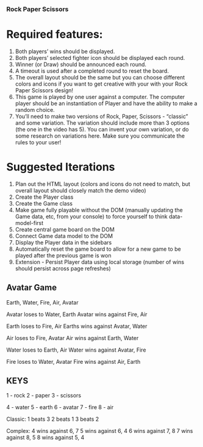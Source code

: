 ### Rock Paper Scissors

# Required features:

1. Both players’ wins should be displayed.
2. Both players’ selected fighter icon should be displayed each round.
3. Winner (or Draw) should be announced each round.
4. A timeout is used after a completed round to reset the board.
5. The overall layout should be the same but you can choose different colors and icons if you want to get creative with your with your Rock Paper Scissors design!
6. This game is played by one user against a computer. The computer player should be an instantiation of Player and have the ability to make a random choice.
7. You’ll need to make two versions of Rock, Paper, Scissors - “classic” and some variation. The variation should include more than 3 options (the one in the video has 5). You can invent your own variation, or do some research on variations here. Make sure you communicate the rules to your user!

# Suggested Iterations

1. Plan out the HTML layout (colors and icons do not need to match, but overall layout should closely match the demo video)
2. Create the Player class
3. Create the Game class
4. Make game fully playable without the DOM (manually updating the Game data, etc, from your console) to force yourself to think data-model-first
5. Create central game board on the DOM
6. Connect Game data model to the DOM
7. Display the Player data in the sidebars
8. Automatically reset the game board to allow for a new game to be played after the previous game is won
9. Extension - Persist Player data using local storage (number of wins should persist across page refreshes)

## Avatar Game

Earth, Water, Fire, Air, Avatar

Avatar loses to Water, Earth
Avatar wins against Fire, Air

Earth loses to Fire, Air
Earths wins against Avatar, Water

Air loses to Fire, Avatar
Air wins against Earth, Water

Water loses to Earth, Air
Water wins against Avatar, Fire

Fire loses to Water, Avatar
Fire wins against Air, Earth

## KEYS

1 - rock
2 - paper
3 - scissors

4 - water
5 - earth
6 - avatar
7 - fire
8 - air

Classic:
1 beats 3
2 beats 1
3 beats 2

Complex:
4 wins against 6, 7
5 wins against 6, 4
6 wins against 7, 8
7 wins against 8, 5
8 wins against 5, 4